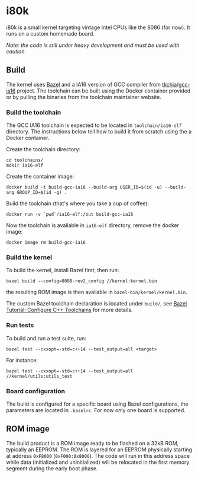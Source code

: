 # i80k

i80k is a small kernel targeting vintage Intel CPUs like the 8086 (for now). It runs on a custom homemade board.

_Note: the code is still under heavy development and must be used with caution._

## Build

The kernel uses [Bazel](https://bazel.build) and a IA16 version of GCC compiler from [tkchia/gcc-ia16](https://github.com/tkchia/gcc-ia16) project. The toolchain can be built using the Docker container provided or by pulling the binaries from the toolchain maintainer website.

### Build the toolchain

The GCC IA16 toolchain is expected to be located in `toolchain/ia16-elf` directory. The instructions below tell how to build it from scratch using the a Docker container.

Create the toolchain directory:

```
cd toolchains/
mdkir ia16-elf
```

Create the container image:

```
docker build -t build-gcc-ia16 --build-arg USER_ID=$(id -u) --build-arg GROUP_ID=$(id -g) .
```

Build the toolchain (that's where you take a cup of coffee):

```
docker run -v `pwd`/ia16-elf:/out build-gcc-ia16
```

Now the toolchain is available in `ia16-elf` directory, remove the docker image:

```
docker image rm build-gcc-ia16
```

### Build the kernel

To build the kernel, install Bazel first, then run:

```
bazel build --config=8088-rev2_config //kernel:kernel.bin
```

the resulting ROM image is then available in `bazel-bin/kernel/kernel.bin`.

The custom Bazel toolchain declaration is located under `build/`, see [Bazel Tutorial: Configure C++ Toolchains](https://bazel.build/tutorials/ccp-toolchain-config) for more details.

### Run tests

To build and run a test suite, run:

```
bazel test --cxxopt=-std=c++14 --test_output=all <target>
```

For instance:

```
bazel test --cxxopt=-std=c++14 --test_output=all //kernel/utils:utils_test
```

### Board configuration

The build is configured for a specific board using Bazel configurations, the parameters are located in `.bazelrc`. For now only one board is supported.

## ROM image

The build product is a ROM image ready to be flashed on a 32kB ROM, typically an EEPROM. The ROM is layered for an EEPROM physically starting at address `0xF8000` (`0xF000:0x8000`). The code will run in this address space while data (initialized and uninitialized) will be relocated in the first memory segment during the early boot phase.
